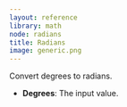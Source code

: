 ```yaml
---
layout: reference
library: math
node: radians
title: Radians
image: generic.png
---
```

Convert degrees to radians.

* **Degrees**: The input value.
